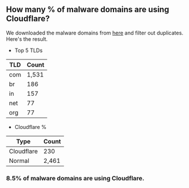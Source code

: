 ## How many % of malware domains are using Cloudflare?


We downloaded the malware domains from [here](https://urlhaus.abuse.ch) and filter out duplicates.
Here's the result.


[//]: # (start replacement)


- Top 5 TLDs

| TLD | Count |
| --- | --- |
| com | 1,531 |
| br | 186 |
| in | 157 |
| net | 77 |
| org | 77 |


- Cloudflare %

| Type | Count |
| --- | --- |
| Cloudflare | 230 |
| Normal | 2,461 |


### 8.5% of malware domains are using Cloudflare.